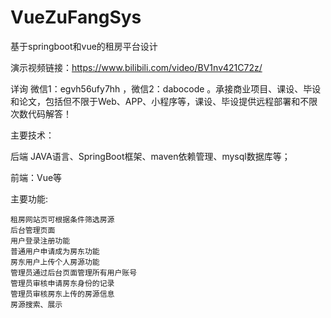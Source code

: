 # VueZuFangSys
基于springboot和vue的租房平台设计

演示视频链接：https://www.bilibili.com/video/BV1nv421C72z/

详询 微信1：egvh56ufy7hh ，微信2：dabocode  。承接商业项目、课设、毕设和论文，包括但不限于Web、APP、小程序等，课设、毕设提供远程部署和不限次数代码解答！

主要技术：

后端 JAVA语言、SpringBoot框架、maven依赖管理、mysql数据库等；

前端：Vue等

主要功能:

    租房网站页可根据条件筛选房源
    后台管理页面
    用户登录注册功能
    普通用户申请成为房东功能
    房东用户上传个人房源功能
    管理员通过后台页面管理所有用户账号
    管理员审核申请房东身份的记录
    管理员审核房东上传的房源信息
    房源搜索、展示

